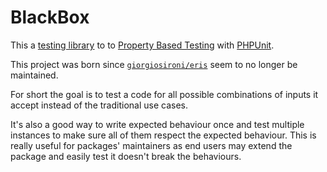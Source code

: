 # BlackBox

This a [testing library](https://github.com/innmind/blackbox/) to to [Property Based Testing](https://hypothesis.works/articles/what-is-property-based-testing/) with [PHPUnit](https://phpunit.de).

This project was born since [`giorgiosironi/eris`](https://packagist.org/packages/giorgiosironi/eris) seem to no longer be maintained.

For short the goal is to test a code for all possible combinations of inputs it accept instead of the traditional use cases.

It's also a good way to write expected behaviour once and test multiple instances to make sure all of them respect the expected behaviour. This is really useful for packages' maintainers as end users may extend the package and easily test it doesn't break the behaviours.

